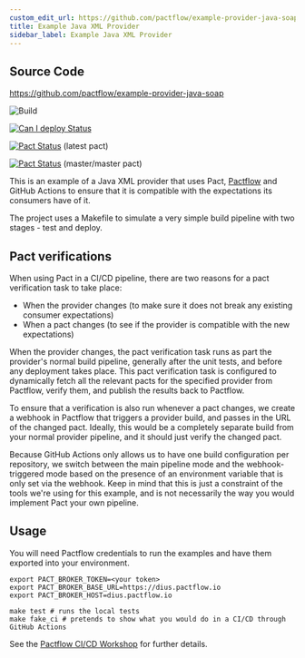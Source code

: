 ```yaml
---
custom_edit_url: https://github.com/pactflow/example-provider-java-soap/edit/master/README.md
title: Example Java XML Provider
sidebar_label: Example Java XML Provider
---
```


<!-- This file has been synced from the pactflow/example-provider-java-soap repository. Please do not edit it directly. The URL of the source file can be found in the custom_edit_url value above -->

## Source Code

https://github.com/pactflow/example-provider-java-soap


![Build](https://github.com/pactflow/example-provider-java-soap/workflows/Build/badge.svg)

[![Can I deploy Status](https://test.pactflow.io/pacticipants/pactflow-example-provider-java-soap/branches/master/latest-version/can-i-deploy/to-environment/production/badge.svg)](https://test.pactflow.io/overview/provider/pactflow-example-provider-java-soap/consumer/pactflow-example-consumer-soap)

[![Pact Status](https://test.pactflow.io/pacts/provider/pactflow-example-provider-java-soap/consumer/pactflow-example-consumer-java-soap/latest/badge.svg)](https://test.pactflow.io/pacts/provider/pactflow-example-provider-java-soap/consumer/pactflow-example-consumer-java-soap/latest) (latest pact)

[![Pact Status](https://test.pactflow.io/pacts/provider/pactflow-example-provider-java-soap/consumer/pactflow-example-consumer-java-soap/latest/master/badge.svg)](https://test.pactflow.io/pacts/provider/pactflow-example-provider-java-soap/consumer/pactflow-example-consumer-java-soap/latest/master) (master/master pact)


This is an example of a Java XML provider that uses Pact, [Pactflow](https://pactflow.io) and GitHub Actions to ensure that it is compatible with the expectations its consumers have of it.

The project uses a Makefile to simulate a very simple build pipeline with two stages - test and deploy.

## Pact verifications

When using Pact in a CI/CD pipeline, there are two reasons for a pact verification task to take place:

   * When the provider changes (to make sure it does not break any existing consumer expectations)
   * When a pact changes (to see if the provider is compatible with the new expectations)

When the provider changes, the pact verification task runs as part the provider's normal build pipeline, generally after the unit tests, and before any deployment takes place. This pact verification task is configured to dynamically fetch all the relevant pacts for the specified provider from Pactflow, verify them, and publish the results back to Pactflow.

To ensure that a verification is also run whenever a pact changes, we create a webhook in Pactflow that triggers a provider build, and passes in the URL of the changed pact. Ideally, this would be a completely separate build from your normal provider pipeline, and it should just verify the changed pact.

Because GitHub Actions only allows us to have one build configuration per repository, we switch between the main pipeline mode and the webhook-triggered mode based on the presence of an environment variable that is only set via the webhook. Keep in mind that this is just a constraint of the tools we're using for this example, and is not necessarily the way you would implement Pact your own pipeline.

## Usage

You will need Pactflow credentials to run the examples and have them exported into your environment.

```
export PACT_BROKER_TOKEN=<your token>
export PACT_BROKER_BASE_URL=https://dius.pactflow.io
export PACT_BROKER_HOST=dius.pactflow.io

make test # runs the local tests
make fake_ci # pretends to show what you would do in a CI/CD through GitHub Actions
```

See the [Pactflow CI/CD Workshop](https://github.com/pactflow/ci-cd-workshop) for further details.
